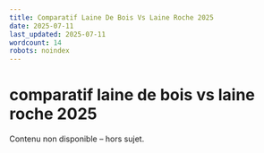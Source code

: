 ```yaml
---
title: Comparatif Laine De Bois Vs Laine Roche 2025
date: 2025-07-11
last_updated: 2025-07-11
wordcount: 14
robots: noindex
---
```


# comparatif laine de bois vs laine roche 2025

Contenu non disponible – hors sujet.